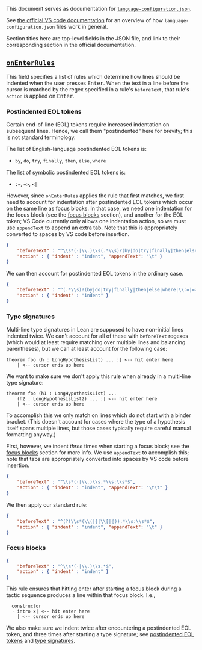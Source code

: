This document serves as documentation for [`language-configuration.json`](/vscode-lean4/language-configuration.json).

See [the official VS code documentation](https://code.visualstudio.com/api/language-extensions/language-configuration-guide) for an overview of how `language-configuration.json` files work in general.

Section titles here are top-level fields in the JSON file, and link to their corresponding section in the official documentation.

## [`onEnterRules`](https://code.visualstudio.com/api/language-extensions/language-configuration-guide#on-enter-rules)

This field specifies a list of rules which determine how lines should be indented when the user presses <kbd>Enter</kbd>. When the text in a line before the cursor is matched by the regex specified in a rule's `beforeText`, that rule's `action` is applied on <kbd>Enter</kbd>.

### Postindented EOL tokens

Certain end-of-line (EOL) tokens require increased indentation on subsequent lines. Hence, we call them "postindented" here for brevity; this is not standard terminology.

The list of English-language postindented EOL tokens is:

* `by`, `do`, `try`, `finally`, `then`, `else`, `where`

The list of symbolic postindented EOL tokens is:

* `:=`, `=>`, `<|`

However, since `onEnterRules` applies the rule that first matches, we first need to account for indentation after postindented EOL tokens which occur on the same line as focus blocks. In that case, we need one indentation for the focus block (see the [focus blocks](#focus-blocks) section), and another for the EOL token; VS Code currently only allows one indentation action, so we must use `appendText` to append an extra tab. Note that this is appropriately converted to spaces by VS code before insertion.

```json
{
    "beforeText" : "^\\s*(·|\\.)\\s(.*\\s)?(by|do|try|finally|then|else|where|\\:=|=>|<\\|)\\s*$",
    "action" : { "indent" : "indent", "appendText": "\t" }
}
```

We can then account for postindented EOL tokens in the ordinary case.

```json
{
    "beforeText" : "^(.*\\s)?(by|do|try|finally|then|else|where|\\:=|=>|<\\|)\\s*$",
    "action" : { "indent" : "indent" }
}
```

### Type signatures

Multi-line type signatures in Lean are supposed to have non-initial lines indented twice. We can't account for all of these with `beforeText` regexes (which would at least require matching over multiple lines and balancing parentheses), but we can at least account for the following case:
```
theorem foo (h : LongHypothesisList) ... :| <-- hit enter here
    | <-- cursor ends up here
```
We want to make sure we don't apply this rule when already in a multi-line type signature:
```
theorem foo (h1 : LongHypothesisList) ...
    (h2 : LongHypothesisList2) ... :| <-- hit enter here
    | <-- cursor ends up here
```
To accomplish this we only match on lines which do not start with a binder bracket. (This doesn't account for cases where the type of a hypothesis itself spans multiple lines, but those cases typically require careful manual formatting anyway.)

First, however, we indent *three* times when starting a focus block; see the [focus blocks](#focus-blocks) section for more info. We use `appendText` to accomplish this; note that tabs are appropriately converted into spaces by VS code before insertion.

```json
{
    "beforeText" : "^\\s*(·|\\.)\\s.*\\s:\\s*$",
    "action" : { "indent" : "indent", "appendText": "\t\t" }
}
```

We then apply our standard rule:

```json
{
    "beforeText" : "^(?!\\s*(\\(|{|\\[|⦃)).*\\s:\\s*$",
    "action" : { "indent" : "indent", "appendText": "\t" }
}
```

### Focus blocks

```json
{
    "beforeText" : "^\\s*(·|\\.)\\s.*$",
    "action" : { "indent" : "indent" }
}
```

This rule ensures that hitting enter after starting a focus block during a tactic sequence produces a line within that focus block. I.e.,

```
  constructor
  · intro x| <-- hit enter here
    | <-- cursor ends up here
```

We also make sure we indent twice after encountering a postindented EOL token, and three times after starting a type signature; see [postindented EOL tokens](#postindented-eol-tokens) and [type signatures](#type-signatures).
